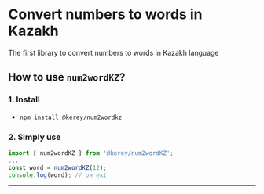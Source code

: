 # Convert numbers to words in Kazakh

The first library to convert numbers to words in Kazakh language

## How to use `num2wordKZ`?

### 1. Install

* `npm install @kerey/num2wordkz`

### 2. Simply use 

```javascript
import { num2wordKZ } from '@kerey/num2wordKZ';
...
const word = num2wordKZ(12);
console.log(word); // он екі

```

---
